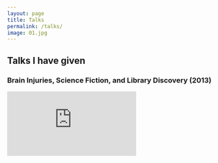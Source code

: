 ```yaml
---
layout: page
title: Talks
permalink: /talks/
image: 01.jpg
---
```


## Talks I have given

### Brain Injuries, Science Fiction, and Library Discovery (2013)

<iframe src="https://youtube.com/embed/Y7r11tU_oRQ" frameborder="0" allowfullscreen></iframe>

